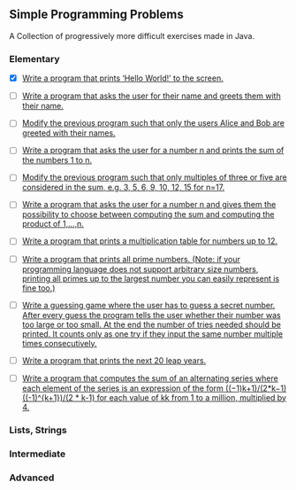 ## Simple Programming Problems

A Collection of progressively more difficult exercises made in Java.

### Elementary
- [X] [Write a program that prints ‘Hello World!’ to the screen.](https://github.com/math-reis/small-projects/blob/main/java_exercises/exercises/1.java)
- [ ] [Write a program that asks the user for their name and greets them with their name.]()
- [ ] [Modify the previous program such that only the users Alice and Bob are greeted with their names.]()
- [ ] [Write a program that asks the user for a number n and prints the sum of the numbers 1 to n.]()
- [ ] [Modify the previous program such that only multiples of three or five are considered in the sum, e.g. 3, 5, 6, 9, 10, 12, 15 for n=17.]()
- [ ] [Write a program that asks the user for a number n and gives them the possibility to choose between computing the sum and computing the product of 1,…,n.]()
- [ ] [Write a program that prints a multiplication table for numbers up to 12.]()
- [ ] [Write a program that prints all prime numbers. (Note: if your programming language does not support arbitrary size numbers, printing all primes up to the largest number you can easily represent is fine too.)]()
- [ ] [Write a guessing game where the user has to guess a secret number. After every guess the program tells the user whether their number was too large or too small. At the end the number of tries needed should be printed. It counts only as one try if they input the same number multiple times consecutively.]()
- [ ] [Write a program that prints the next 20 leap years.]()
- [ ] [Write a program that computes the sum of an alternating series where each element of the series is an expression of the form ((−1)k+1)/(2*k−1)((-1)^{k+1})/(2 * k-1) for each value of kk from 1 to a million, multiplied by 4.]()


### Lists, Strings

### Intermediate

### Advanced
